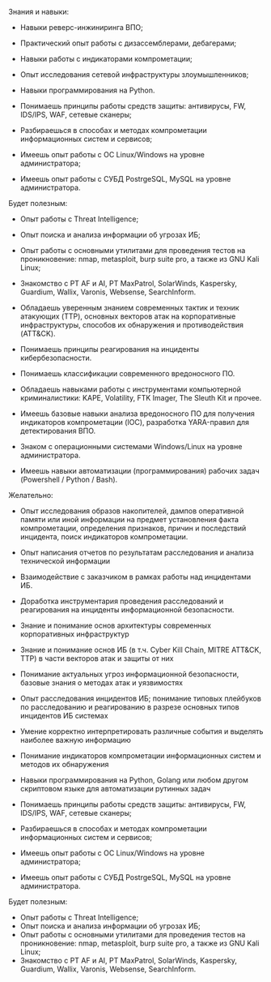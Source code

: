 Знания и навыки:

- Навыки реверс-инжиниринга ВПО;
- Практический опыт работы с дизассемблерами, дебагерами;
- Навыки работы с индикаторами компрометации;
- Опыт исследования сетевой инфраструктуры злоумышленников;
- Навыки программирования на Python.


- Понимаешь принципы работы средств защиты: антивирусы, FW, IDS/IPS, WAF, сетевые сканеры;
- Разбираешься в способах и методах компрометации информационных систем и сервисов;
- Имеешь опыт работы с ОС Linux/Windows на уровне администратора;
- Имеешь опыт работы с СУБД PostrgeSQL, MySQL на уровне администратора.

Будет полезным:
- Опыт работы с Threat Intelligence;
- Опыт поиска и анализа информации об угрозах ИБ;
- Опыт работы с основными утилитами для проведения тестов на проникновение: nmap, metasploit, burp suite pro, а также из GNU Kali Linux;
- Знакомство с PT AF и AI, PT MaxPatrol, SolarWinds, Kaspersky, Guardium, Wallix, Varonis, Websense, SearchInform.

- Обладаешь уверенным знанием современных тактик и техник атакующих (TTP), основных векторов атак на корпоративные инфраструктуры, способов их обнаружения и противодействия (ATT&CK).
- Понимаешь принципы реагирования на инциденты кибербезопасности.
- Понимаешь классификации современного вредоносного ПО.
- Обладаешь навыками работы с инструментами компьютерной криминалистики: KAPE, Volatility, FTK Imager, The Sleuth Kit и прочее.
- Имеешь базовые навыки анализа вредоносного ПО для получения индикаторов компрометации (IOC), разработка YARA-правил для детектирования ВПО.
- Знаком с операционными системами Windows/Linux на уровне администратора.
- Имеешь навыки автоматизации (программирования) рабочих задач (Powershell / Python / Bash).

Желательно:
- Опыт исследования образов накопителей, дампов оперативной памяти или иной информации на предмет установления факта компрометации, определения признаков, причин и последствий инцидента, поиск индикаторов компрометации.
- Опыт написания отчетов по результатам расследования и анализа технической информации
- Взаимодействие с заказчиком в рамках работы над инцидентами ИБ.
- Доработка инструментария проведения расследований и реагирования на инциденты информационной безопасности.


- Знание и понимание основ архитектуры современных корпоративных инфраструктур
- Знание и понимание основ ИБ (в т.ч. Cyber Kill Chain, MITRE ATT&CK, TTP) в части векторов атак и защиты от них
- Понимание актуальных угроз информационной безопасности, базовые знания о методах атак и уязвимостях
- Опыт расследования инцидентов ИБ; понимание типовых плейбуков по расследованию и реагированию в разрезе основных типов инцидентов ИБ системах
- Умение корректно интерпретировать различные события и выделять наиболее важную информацию
- Понимание индикаторов компрометации информационных систем и методов их обнаружения
- Навыки программирования на Python, Golang или любом другом скриптовом языке для автоматизации рутинных задач

- Понимаешь принципы работы средств защиты: антивирусы, FW, IDS/IPS, WAF, сетевые сканеры;
- Разбираешься в способах и методах компрометации информационных систем и сервисов;
- Имеешь опыт работы с ОС Linux/Windows на уровне администратора;
- Имеешь опыт работы с СУБД PostrgeSQL, MySQL на уровне администратора.

Будет полезным:

- Опыт работы с Threat Intelligence;
- Опыт поиска и анализа информации об угрозах ИБ;
- Опыт работы с основными утилитами для проведения тестов на проникновение: nmap, metasploit, burp suite pro, а также из GNU Kali Linux;
- Знакомство с PT AF и AI, PT MaxPatrol, SolarWinds, Kaspersky, Guardium, Wallix, Varonis, Websense, SearchInform.
